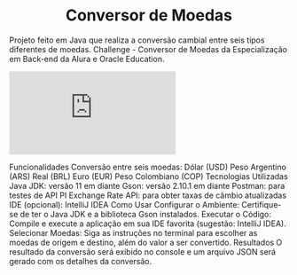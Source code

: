 <h1 align="center">Conversor de Moedas</h1>
<p>Projeto feito em Java que realiza a conversão cambial entre seis tipos diferentes de moedas. Challenge - Conversor de Moedas da Especialização em Back-end da Alura e Oracle Education.</p>

![Badge do json](https://github.com/badges/shields/raw/master/package.json)



Funcionalidades
Conversão entre seis moedas:
Dólar (USD)
Peso Argentino (ARS)
Real (BRL)
Euro (EUR)
Peso Colombiano (COP)
Tecnologias Utilizadas
Java JDK: versão 11 em diante
Gson: versão 2.10.1 em diante
Postman: para testes de API
PI Exchange Rate API: para obter taxas de câmbio atualizadas
IDE (opcional): IntelliJ IDEA
Como Usar
Configurar o Ambiente: Certifique-se de ter o Java JDK e a biblioteca Gson instalados.
Executar o Código: Compile e execute a aplicação em sua IDE favorita (sugestão: IntelliJ IDEA).
Selecionar Moedas: Siga as instruções no terminal para escolher as moedas de origem e destino, além do valor a ser convertido.
Resultados
O resultado da conversão será exibido no console e um arquivo JSON será gerado com os detalhes da conversão.

